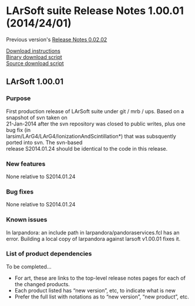 # LArSoft suite Release Notes 1.00.01 (2014/24/01)

Previous version's [Release Notes 0.02.02](Release_Notes_0.02.02)

[Download instructions](https://scisoft.fnal.gov/scisoft/bundles/larsoft/v1_00_01/larsoft-v1_00_01.html)  
[Binary download script](https://scisoft.fnal.gov/scisoft/bundles/larsoft/v1_00_01/downloadLArSoft-v1_00_01.sh)  
[Source download script](https://scisoft.fnal.gov/scisoft/bundles/larsoft/v1_00_01/downloadLArSource-v1_00_01.sh)

## LArSoft 1.00.01

### Purpose

First production release of LArSoft suite under git / mrb / ups. Based on a snapshot of svn taken on  
21-Jan-2014 after the svn repository was closed to public writes, plus one bug fix (in  
larsim/LArG4/LArG4/IonizationAndScintillation\*) that was subsquently ported into svn. The svn-based  
release S2014.01.24 should be identical to the code in this release.

### New features

None relative to S2014.01.24

### Bug fixes

None relative to S2014.01.24

### Known issues

In larpandora: an include path in larpandora/pandoraservices.fcl has an error. Building a local copy of larpandora against larsoft v1.00.01 fixes it.

### List of product dependencies

To be completed…

-   For art, these are links to the top-level release notes pages for each of the changed products.
-   Each product listed has “new version”, etc, to indicate what is new
-   Prefer the full list with notations as to “new version”, “new product”, etc.
